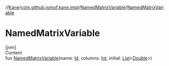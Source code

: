 //[Kane](../../index.md)/[com.github.jomof.kane.impl](../index.md)/[NamedMatrixVariable](index.md)/[NamedMatrixVariable](-named-matrix-variable.md)



# NamedMatrixVariable  
[jvm]  
Content  
fun [NamedMatrixVariable](-named-matrix-variable.md)(name: [Id](../index.md#%5Bcom.github.jomof.kane.impl%2FId%2F%2F%2FPointingToDeclaration%2F%5D%2FClasslikes%2F-704583245), columns: [Int](https://kotlinlang.org/api/latest/jvm/stdlib/kotlin/-int/index.html), initial: [List](https://kotlinlang.org/api/latest/jvm/stdlib/kotlin.collections/-list/index.html)<[Double](https://kotlinlang.org/api/latest/jvm/stdlib/kotlin/-double/index.html)>)  



